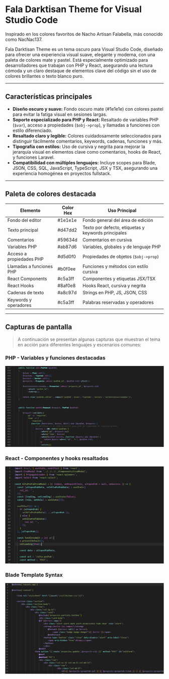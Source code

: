 # Fala Darktisan Theme for Visual Studio Code

Inspirado en los colores favoritos de Nacho Artisan Falabella, más conocido como NacNac137.

Fala Darktisan Theme es un tema oscuro para Visual Studio Code, diseñado para ofrecer una experiencia visual suave, elegante y moderna, con una paleta de colores mate y pastel. Está especialmente optimizado para desarrolladores que trabajan con PHP y React, asegurando una lectura cómoda y un claro destaque de elementos clave del código sin el uso de colores brillantes o texto blanco puro.

---

## Características principales

- **Diseño oscuro y suave:** Fondo oscuro mate (#1e1e1e) con colores pastel para evitar la fatiga visual en sesiones largas.
- **Soporte especializado para PHP y React:** Resaltado de variables PHP (`$var`), acceso a propiedades (`$obj->prop`), y llamadas a funciones con estilo diferenciado.
- **Resaltado claro y legible:** Colores cuidadosamente seleccionados para distinguir fácilmente comentarios, keywords, cadenas, funciones y más.
- **Tipografía con estilos:** Uso de cursiva y negrita para mejorar la jerarquía visual en elementos clave como comentarios, hooks de React, y funciones Laravel.
- **Compatibilidad con múltiples lenguajes:** Incluye scopes para Blade, JSON, CSS, SQL, JavaScript, TypeScript, JSX y TSX, asegurando una experiencia homogénea en proyectos fullstack.

---

## Paleta de colores destacada

| Elemento                      | Color Hex   | Uso Principal                         |
|------------------------------|-------------|-------------------------------------|
| Fondo del editor             | #1e1e1e     | Fondo general del área de edición    |
| Texto principal              | #d47dd2     | Texto por defecto, etiquetas y keywords principales |
| Comentarios                 | #59634d     | Comentarios en cursiva                |
| Variables PHP               | #ab87d6     | Variables, globales y de lenguaje PHP |
| Acceso a propiedades PHP     | #d5d0f0     | Propiedades de objetos (`$obj->prop`)|
| Llamadas a funciones PHP     | #b0f0ee     | Funciones y métodos con estilo cursiva|
| React Components            | #c5a3ff     | Componentes y etiquetas JSX/TSX      |
| React Hooks                 | #8af0e8     | Hooks React, cursiva y negrita       |
| Cadenas de texto            | #a8c97d     | Strings en PHP, JS, JSON, CSS        |
| Keywords y operadores       | #c5a3ff     | Palabras reservadas y operadores     |

---

## Capturas de pantalla

> A continuación se presentan algunas capturas que muestran el tema en acción para diferentes lenguajes y escenarios comunes:

### PHP - Variables y funciones destacadas
![PHP Example](./images/php-example.png)

### React - Componentes y hooks resaltados
![React Example](./images/react-example.png)

### Blade Template Syntax
![Blade Example](./images/blade-example.png)

